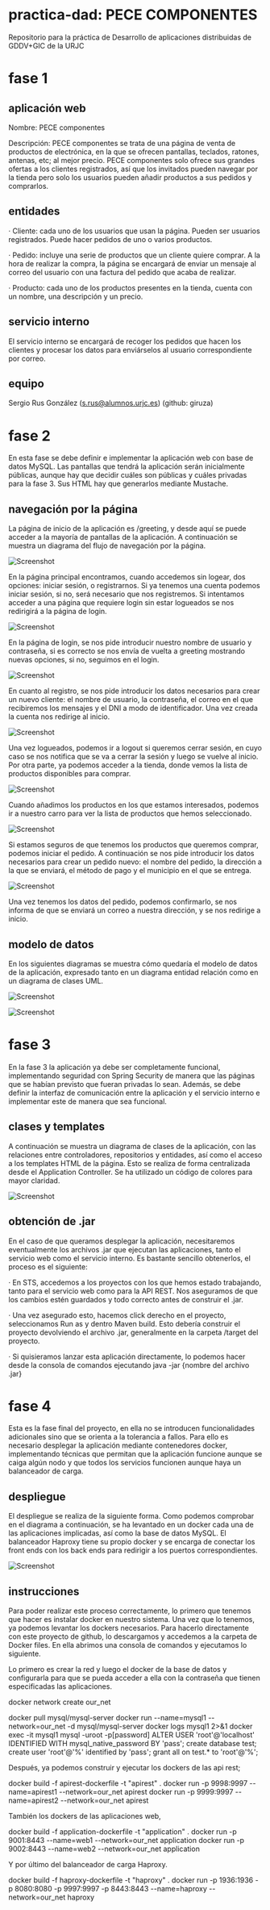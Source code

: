 # practica-dad: PECE COMPONENTES
Repositorio para la práctica de Desarrollo de aplicaciones distribuidas de GDDV+GIC de la URJC

# fase 1

## aplicación web
Nombre: PECE componentes

Descripción: PECE componentes se trata de una página de venta de productos de electrónica, en la que se ofrecen pantallas, teclados, ratones, antenas, etc; al mejor precio. PECE componentes solo ofrece sus grandes ofertas a los clientes registrados, así que los invitados pueden navegar por la tienda pero solo los usuarios pueden añadir productos a sus pedidos y comprarlos.

## entidades

· Cliente: cada uno de los usuarios que usan la página. Pueden ser usuarios registrados. Puede hacer pedidos de uno o varios productos.

· Pedido: incluye una serie de productos que un cliente quiere comprar. A la hora de realizar la compra, la página se encargará de enviar un mensaje al correo del usuario con una factura del pedido que acaba de realizar.

· Producto: cada uno de los productos presentes en la tienda, cuenta con un nombre, una descripción y un precio.

## servicio interno
El servicio interno se encargará de recoger los pedidos que hacen los clientes y procesar los datos para enviárselos al usuario correspondiente por correo.

## equipo
Sergio Rus González (s.rus@alumnos.urjc.es) (github: giruza)

# fase 2

En esta fase se debe definir e implementar la aplicación web con base de datos MySQL. Las pantallas que tendrá la aplicación serán inicialmente públicas, aunque hay que decidir cuáles son públicas y cuáles privadas para la fase 3. Sus HTML hay que generarlos mediante Mustache.

## navegación por la página

La página de inicio de la aplicación es /greeting, y desde aquí se puede acceder a la mayoría de pantallas de la aplicación. A continuación se muestra un diagrama del flujo de navegación por la página.

![Screenshot](Archivos_readme/Navegacion.png)

En la página principal encontramos, cuando accedemos sin logear, dos opciones: iniciar sesión, o registrarnos. Si ya tenemos una cuenta podemos iniciar sesión, si no, será necesario que nos registremos. Si intentamos acceder a una página que requiere login sin estar logueados se nos redirigirá a la página de login.

![Screenshot](Archivos_readme/greeting.PNG)

En la página de login, se nos pide introducir nuestro nombre de usuario y contraseña, si es correcto se nos envía de vuelta a greeting mostrando nuevas opciones, si no, seguimos en el login.

![Screenshot](Archivos_readme/login.PNG)

En cuanto al registro, se nos pide introducir los datos necesarios para crear un nuevo cliente: el nombre de usuario, la contraseña, el correo en el que recibiremos los mensajes y el DNI a modo de identificador. Una vez creada la cuenta nos redirige al inicio.

![Screenshot](Archivos_readme/logup.PNG)

Una vez logueados, podemos ir a logout si queremos cerrar sesión, en cuyo caso se nos notifica que se va a cerrar la sesión y luego se vuelve al inicio. Por otra parte, ya podemos acceder a la tienda, donde vemos la lista de productos disponibles para comprar.

![Screenshot](Archivos_readme/store.PNG)

Cuando añadimos los productos en los que estamos interesados, podemos ir a nuestro carro para ver la lista de productos que hemos seleccionado.

![Screenshot](Archivos_readme/cart.PNG)

Si estamos seguros de que tenemos los productos que queremos comprar, podemos iniciar el pedido. A continuación se nos pide introducir los datos necesarios para crear un pedido nuevo: el nombre del pedido, la dirección a la que se enviará, el método de pago y el municipio en el que se entrega.

![Screenshot](Archivos_readme/petition.PNG)

Una vez tenemos los datos del pedido, podemos confirmarlo, se nos informa de que se enviará un correo a nuestra dirección, y se nos redirige a inicio.

## modelo de datos

En los siguientes diagramas se muestra cómo quedaría el modelo de datos de la aplicación, expresado tanto en un diagrama entidad relación como en un diagrama de clases UML.

![Screenshot](Archivos_readme/entidadrelacion.png)

![Screenshot](Archivos_readme/UML.png)

# fase 3

En la fase 3 la aplicación ya debe ser completamente funcional, implementando seguridad con Spring Security de manera que las páginas que se habían previsto que fueran privadas lo sean. Además, se debe definir la interfaz de comunicación entre la aplicación y el servicio interno e implementar este de manera que sea funcional.

## clases y templates

A continuación se muestra un diagrama de clases de la aplicación, con las relaciones entre controladores, repositorios y entidades, así como el acceso a los templates HTML de la página. Esto se realiza de forma centralizada desde el Application Controller. Se ha utilizado un código de colores para mayor claridad.

![Screenshot](Archivos_readme/classesandtemplates.png)

## obtención de .jar

En el caso de que queramos desplegar la aplicación, necesitaremos eventualmente los archivos .jar que ejecutan las aplicaciones, tanto el servicio web como el servicio interno. Es bastante sencillo obtenerlos, el proceso es el siguiente:

· En STS, accedemos a los proyectos con los que hemos estado trabajando, tanto para el servicio web como para la API REST. Nos aseguramos de que los cambios estén guardados y todo correcto antes de construir el .jar.

· Una vez asegurado esto, hacemos click derecho en el proyecto, seleccionamos Run as y dentro Maven build. Esto debería construir el proyecto devolviendo el archivo .jar, generalmente en la carpeta /target del proyecto.

· Si quisieramos lanzar esta aplicación directamente, lo podemos hacer desde la consola de comandos ejecutando
  java -jar {nombre del archivo .jar}

# fase 4

Esta es la fase final del proyecto, en ella no se introducen funcionalidades adicionales sino que se orienta a la tolerancia a fallos. Para ello es necesario desplegar la aplicación mediante contenedores docker, implementando técnicas que permitan que la aplicación funcione aunque se caiga algún nodo y que todos los servicios funcionen aunque haya un balanceador de carga.

## despliegue

El despliegue se realiza de la siguiente forma. Como podemos comprobar en el diagrama a continuación, se ha levantado en un docker cada una de las aplicaciones implicadas, así como la base de datos MySQL. El balanceador Haproxy tiene su propio docker y se encarga de conectar los front ends con los back ends para redirigir a los puertos correspondientes.

![Screenshot](Archivos_readme/dockers.png)

## instrucciones

Para poder realizar este proceso correctamente, lo primero que tenemos que hacer es instalar docker en nuestro sistema. Una vez que lo tenemos, ya podemos levantar los dockers necesarios. Para hacerlo directamente con este proyecto de github, lo descargamos y accedemos a la carpeta de Docker files. En ella abrimos una consola de comandos y ejecutamos lo siguiente.

Lo primero es crear la red y luego el docker de la base de datos y configurarla para que se pueda acceder a ella con la contraseña que tienen especificadas las aplicaciones.

docker network create our_net

docker pull mysql/mysql-server
docker run --name=mysql1 --network=our_net -d mysql/mysql-server
docker logs mysql1 2>&1
docker exec -it mysql1 mysql -uroot -p[password]
	ALTER USER 'root'@'localhost' IDENTIFIED WITH mysql_native_password BY 'pass';
	create database test;
	create user 'root'@'%' identified by 'pass';
	grant all on test.* to 'root'@'%';

Después, ya podemos construir y ejecutar los dockers de las api rest;

docker build -f apirest-dockerfile -t "apirest" .
docker run -p 9998:9997 --name=apirest1 --network=our_net apirest
docker run -p 9999:9997 --name=apirest2 --network=our_net apirest

También los dockers de las aplicaciones web,

docker build -f application-dockerfile -t "application" .
docker run -p 9001:8443 --name=web1 --network=our_net application
docker run -p 9002:8443 --name=web2 --network=our_net application

Y por último del balanceador de carga Haproxy.

docker build -f haproxy-dockerfile -t "haproxy" .
docker run -p 1936:1936 -p 8080:8080 -p 9997:9997 -p 8443:8443 --name=haproxy --network=our_net haproxy



